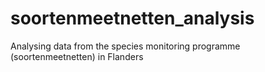 # soortenmeetnetten_analysis
Analysing data from the species monitoring programme (soortenmeetnetten) in Flanders 

